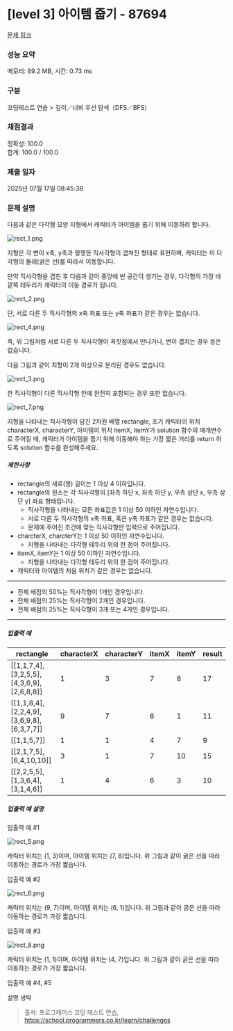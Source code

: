 # [level 3] 아이템 줍기 - 87694 

[문제 링크](https://school.programmers.co.kr/learn/courses/30/lessons/87694) 

### 성능 요약

메모리: 89.2 MB, 시간: 0.73 ms

### 구분

코딩테스트 연습 > 깊이／너비 우선 탐색（DFS／BFS）

### 채점결과

정확성: 100.0<br/>합계: 100.0 / 100.0

### 제출 일자

2025년 07월 17일 08:45:38

### 문제 설명

<p>다음과 같은 다각형 모양 지형에서 캐릭터가 아이템을 줍기 위해 이동하려 합니다.</p>

<p><img src="https://grepp-programmers.s3.ap-northeast-2.amazonaws.com/files/production/9b96b07f-72db-4b1c-bd7a-6a9c9b8d0dc6/rect_1.png" title="" alt="rect_1.png"></p>

<p>지형은 각 변이 x축, y축과 평행한 직사각형이 겹쳐진 형태로 표현하며, 캐릭터는 이 다각형의 둘레(굵은 선)를 따라서 이동합니다. </p>

<p>만약 직사각형을 겹친 후 다음과 같이 중앙에 빈 공간이 생기는 경우, 다각형의 가장 바깥쪽 테두리가 캐릭터의 이동 경로가 됩니다.</p>

<p><img src="https://grepp-programmers.s3.ap-northeast-2.amazonaws.com/files/production/38b0739b-8dd8-40d8-ac44-c71678d28d07/rect_2.png" title="" alt="rect_2.png"></p>

<p>단, 서로 다른 두 직사각형의 x축 좌표 또는 y축 좌표가 같은 경우는 없습니다.</p>

<p><img src="https://grepp-programmers.s3.ap-northeast-2.amazonaws.com/files/production/ec976181-987e-494e-bb2d-0615ce16252f/rect_4.png" title="" alt="rect_4.png"></p>

<p>즉, 위 그림처럼 서로 다른 두 직사각형이 꼭짓점에서 만나거나, 변이 겹치는 경우 등은 없습니다.</p>

<p>다음 그림과 같이 지형이 2개 이상으로 분리된 경우도 없습니다.</p>

<p><img src="https://grepp-programmers.s3.ap-northeast-2.amazonaws.com/files/production/7eda8d92-ebe0-4b5f-bd15-0c9dc7af3a3e/rect_3.png" title="" alt="rect_3.png"></p>

<p>한 직사각형이 다른 직사각형 안에 완전히 포함되는 경우 또한 없습니다.</p>

<p><img src="https://grepp-programmers.s3.ap-northeast-2.amazonaws.com/files/production/1e178b0d-6580-4981-aae3-dd82a1b95362/rect_7.png" title="" alt="rect_7.png"></p>

<p>지형을 나타내는 직사각형이 담긴 2차원 배열 rectangle, 초기 캐릭터의 위치 characterX, characterY, 아이템의 위치 itemX, itemY가 solution 함수의 매개변수로 주어질 때, 캐릭터가 아이템을 줍기 위해 이동해야 하는 가장 짧은 거리를 return 하도록 solution 함수를 완성해주세요.</p>

<h5>제한사항</h5>

<ul>
<li>rectangle의 세로(행) 길이는 1 이상 4 이하입니다.</li>
<li>rectangle의 원소는 각 직사각형의 [좌측 하단 x, 좌측 하단 y, 우측 상단 x, 우측 상단 y] 좌표 형태입니다.

<ul>
<li>직사각형을 나타내는 모든 좌표값은 1 이상 50 이하인 자연수입니다.</li>
<li>서로 다른 두 직사각형의 x축 좌표, 혹은 y축 좌표가 같은 경우는 없습니다.</li>
<li>문제에 주어진 조건에 맞는 직사각형만 입력으로 주어집니다.</li>
</ul></li>
<li>charcterX, charcterY는 1 이상 50 이하인 자연수입니다.

<ul>
<li>지형을 나타내는 다각형 테두리 위의 한 점이 주어집니다.</li>
</ul></li>
<li>itemX, itemY는 1 이상 50 이하인 자연수입니다.

<ul>
<li>지형을 나타내는 다각형 테두리 위의 한 점이 주어집니다.</li>
</ul></li>
<li>캐릭터와 아이템의 처음 위치가 같은 경우는 없습니다.</li>
</ul>

<hr>

<ul>
<li>전체 배점의 50%는 직사각형이 1개인 경우입니다.<br></li>
<li>전체 배점의 25%는 직사각형이 2개인 경우입니다.<br></li>
<li>전체 배점의 25%는 직사각형이 3개 또는 4개인 경우입니다.<br></li>
</ul>

<hr>

<h5>입출력 예</h5>
<table class="table">
        <thead><tr>
<th>rectangle</th>
<th>characterX</th>
<th>characterY</th>
<th>itemX</th>
<th>itemY</th>
<th>result</th>
</tr>
</thead>
        <tbody><tr>
<td>[[1,1,7,4],[3,2,5,5],[4,3,6,9],[2,6,8,8]]</td>
<td>1</td>
<td>3</td>
<td>7</td>
<td>8</td>
<td>17</td>
</tr>
<tr>
<td>[[1,1,8,4],[2,2,4,9],[3,6,9,8],[6,3,7,7]]</td>
<td>9</td>
<td>7</td>
<td>6</td>
<td>1</td>
<td>11</td>
</tr>
<tr>
<td>[[1,1,5,7]]</td>
<td>1</td>
<td>1</td>
<td>4</td>
<td>7</td>
<td>9</td>
</tr>
<tr>
<td>[[2,1,7,5],[6,4,10,10]]</td>
<td>3</td>
<td>1</td>
<td>7</td>
<td>10</td>
<td>15</td>
</tr>
<tr>
<td>[[2,2,5,5],[1,3,6,4],[3,1,4,6]]</td>
<td>1</td>
<td>4</td>
<td>6</td>
<td>3</td>
<td>10</td>
</tr>
</tbody>
      </table>
<h5>입출력 예 설명</h5>

<p>입출력 예 #1</p>

<p><img src="https://grepp-programmers.s3.ap-northeast-2.amazonaws.com/files/production/7b89552b-f7b6-47e7-8bbd-deaf01907f70/rect_5.png" title="" alt="rect_5.png"></p>

<p>캐릭터 위치는 (1, 3)이며, 아이템 위치는 (7, 8)입니다. 위 그림과 같이 굵은 선을 따라 이동하는 경로가 가장 짧습니다.</p>

<p>입출력 예 #2</p>

<p><img src="https://grepp-programmers.s3.ap-northeast-2.amazonaws.com/files/production/ac6911d0-e386-472b-a109-2542214c8d6b/rect_6.png" title="" alt="rect_6.png"></p>

<p>캐릭터 위치는 (9, 7)이며, 아이템 위치는 (6, 1)입니다. 위 그림과 같이 굵은 선을 따라 이동하는 경로가 가장 짧습니다.</p>

<p>입출력 예 #3</p>

<p><img src="https://grepp-programmers.s3.ap-northeast-2.amazonaws.com/files/production/9c47ca5c-df4b-4b2e-8c5b-faf0815de665/rect_8.png" title="" alt="rect_8.png"></p>

<p>캐릭터 위치는 (1, 1)이며, 아이템 위치는 (4, 7)입니다. 위 그림과 같이 굵은 선을 따라 이동하는 경로가 가장 짧습니다.</p>

<p>입출력 예 #4, #5</p>

<p>설명 생략</p>


> 출처: 프로그래머스 코딩 테스트 연습, https://school.programmers.co.kr/learn/challenges